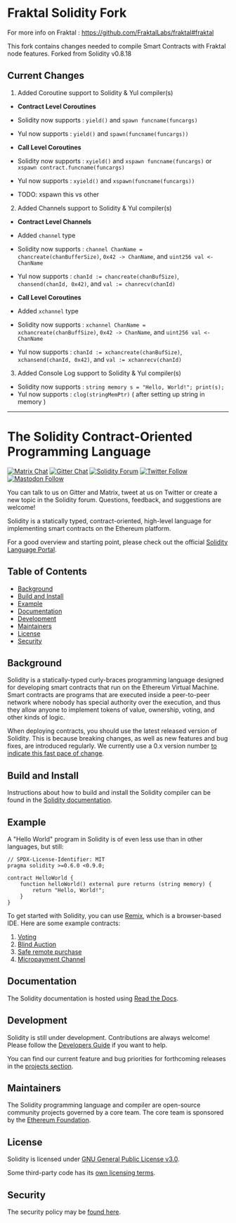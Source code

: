 # Fraktal Solidity Fork
For more info on Fraktal : https://github.com/FraktalLabs/fraktal#fraktal

This fork contains changes needed to compile Smart Contracts with Fraktal node features.
Forked from Solidity v0.8.18

## Current Changes

1. Added Coroutine support to Solidity & Yul compiler(s)
  - **Contract Level Coroutines**
  - Solidity now supports : `yield()` and `spawn funcname(funcargs)`
  - Yul now supports : `yield()` and `spawn(funcname(funcargs))`

  - **Call Level Coroutines**
  - Solidity now supports : `xyield()` and `xspawn funcname(funcargs)` or `xspawn contract.funcname(funcargs)`
  - Yul now supports : `xyield()` and `xspawn(funcname(funcargs))`
  - TODO: xspawn this vs other

2. Added Channels support to Solidity & Yul compiler(s)
  - **Contract Level Channels**
  - Added `channel` type
  - Solidity now supports : `channel ChanName = chancreate(chanBufferSize)`, `0x42 -> ChanName`, and `uint256 val <- ChanName`
  - Yul now supports : `chanId := chancreate(chanBufSize)`, `chansend(chanId, 0x42)`, and `val := chanrecv(chanId)`

  - **Call Level Coroutines**
  - Added `xchannel` type
  - Solidity now supports : `xchannel ChanName = xchancreate(chanBuffSize)`, `0x42 -> ChanName`, and `uint256 val <- ChanName`
  - Yul now supports : `chanId := xchancreate(chanBufSize)`, `xchansend(chanId, 0x42)`, and `val := xchanrecv(chanId)`

3. Added Console Log support to Solidity & Yul compiler(s)
  - Solidity now supports : `string memory s = "Hello, World!"; print(s);`
  - Yul now supports : `clog(stringMemPtr)` ( after setting up string in memory )

---

# The Solidity Contract-Oriented Programming Language

[![Matrix Chat](https://img.shields.io/badge/Matrix%20-chat-brightgreen?style=plastic&logo=matrix)](https://matrix.to/#/#ethereum_solidity:gitter.im)
[![Gitter Chat](https://img.shields.io/badge/Gitter%20-chat-brightgreen?style=plastic&logo=gitter)](https://gitter.im/ethereum/solidity)
[![Solidity Forum](https://img.shields.io/badge/Solidity_Forum%20-discuss-brightgreen?style=plastic&logo=discourse)](https://forum.soliditylang.org/)
[![Twitter Follow](https://img.shields.io/twitter/follow/solidity_lang?style=plastic&logo=twitter)](https://twitter.com/solidity_lang)
[![Mastodon Follow](https://img.shields.io/mastodon/follow/000335908?domain=https%3A%2F%2Ffosstodon.org%2F&logo=mastodon&style=plastic)](https://fosstodon.org/@solidity)

You can talk to us on Gitter and Matrix, tweet at us on Twitter or create a new topic in the Solidity forum. Questions, feedback, and suggestions are welcome!

Solidity is a statically typed, contract-oriented, high-level language for implementing smart contracts on the Ethereum platform.

For a good overview and starting point, please check out the official [Solidity Language Portal](https://soliditylang.org).

## Table of Contents

- [Background](#background)
- [Build and Install](#build-and-install)
- [Example](#example)
- [Documentation](#documentation)
- [Development](#development)
- [Maintainers](#maintainers)
- [License](#license)
- [Security](#security)

## Background

Solidity is a statically-typed curly-braces programming language designed for developing smart contracts
that run on the Ethereum Virtual Machine. Smart contracts are programs that are executed inside a peer-to-peer
network where nobody has special authority over the execution, and thus they allow anyone to implement tokens of value,
ownership, voting, and other kinds of logic.

When deploying contracts, you should use the latest released version of
Solidity. This is because breaking changes, as well as new features and bug fixes, are
introduced regularly. We currently use a 0.x version
number [to indicate this fast pace of change](https://semver.org/#spec-item-4).

## Build and Install

Instructions about how to build and install the Solidity compiler can be
found in the [Solidity documentation](https://docs.soliditylang.org/en/latest/installing-solidity.html#building-from-source).


## Example

A "Hello World" program in Solidity is of even less use than in other languages, but still:

```solidity
// SPDX-License-Identifier: MIT
pragma solidity >=0.6.0 <0.9.0;

contract HelloWorld {
    function helloWorld() external pure returns (string memory) {
        return "Hello, World!";
    }
}
```

To get started with Solidity, you can use [Remix](https://remix.ethereum.org/), which is a
browser-based IDE. Here are some example contracts:

1. [Voting](https://docs.soliditylang.org/en/latest/solidity-by-example.html#voting)
2. [Blind Auction](https://docs.soliditylang.org/en/latest/solidity-by-example.html#blind-auction)
3. [Safe remote purchase](https://docs.soliditylang.org/en/latest/solidity-by-example.html#safe-remote-purchase)
4. [Micropayment Channel](https://docs.soliditylang.org/en/latest/solidity-by-example.html#micropayment-channel)

## Documentation

The Solidity documentation is hosted using [Read the Docs](https://docs.soliditylang.org).

## Development

Solidity is still under development. Contributions are always welcome!
Please follow the
[Developers Guide](https://docs.soliditylang.org/en/latest/contributing.html)
if you want to help.

You can find our current feature and bug priorities for forthcoming
releases in the [projects section](https://github.com/ethereum/solidity/projects).

## Maintainers
The Solidity programming language and compiler are open-source community projects governed by a core team.
The core team is sponsored by the [Ethereum Foundation](https://ethereum.foundation/).

## License
Solidity is licensed under [GNU General Public License v3.0](LICENSE.txt).

Some third-party code has its [own licensing terms](cmake/templates/license.h.in).

## Security

The security policy may be [found here](SECURITY.md).
